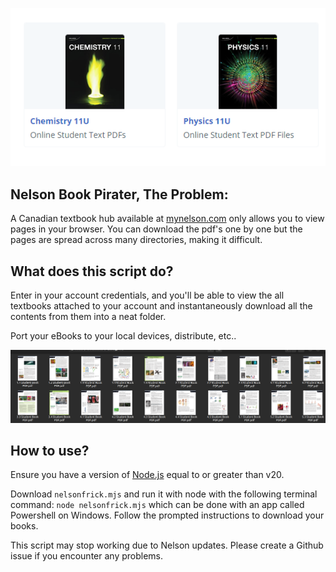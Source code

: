 ![alt text](image.png)

## Nelson Book Pirater, The Problem:
A Canadian textbook hub available at [mynelson.com](https://mynelson.com) only allows you to view pages in your browser. You can download the pdf's one by one but the pages are spread across many directories, making it difficult.

## What does this script do?

Enter in your account credentials, and you'll be able to view the all textbooks attached to your account and instantaneously download all the contents from them into a neat folder. 

Port your eBooks to your local devices, distribute, etc..

![alt text](image-1.png)

## How to use?

Ensure you have a version of [Node.js](https://nodejs.org/en) equal to or greater than v20.

Download `nelsonfrick.mjs` and run it with node with the following terminal command: `node nelsonfrick.mjs` which can be done with an app called Powershell on Windows. Follow the prompted instructions to download your books.

This script may stop working due to Nelson updates. Please create a Github issue if you encounter any problems.
